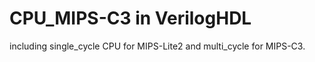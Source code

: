 # CPU_MIPS-C3 in VerilogHDL
  including single_cycle CPU for MIPS-Lite2 and multi_cycle for MIPS-C3.

